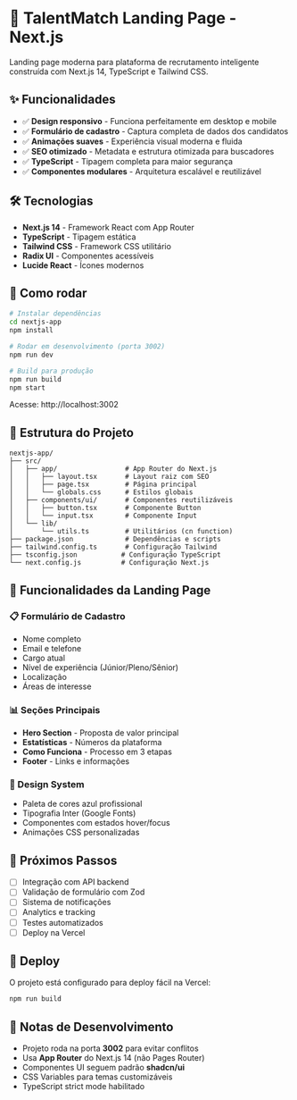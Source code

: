# 🚀 TalentMatch Landing Page - Next.js

Landing page moderna para plataforma de recrutamento inteligente construída com Next.js 14, TypeScript e Tailwind CSS.

## ✨ Funcionalidades

- ✅ **Design responsivo** - Funciona perfeitamente em desktop e mobile
- ✅ **Formulário de cadastro** - Captura completa de dados dos candidatos
- ✅ **Animações suaves** - Experiência visual moderna e fluida
- ✅ **SEO otimizado** - Metadata e estrutura otimizada para buscadores
- ✅ **TypeScript** - Tipagem completa para maior segurança
- ✅ **Componentes modulares** - Arquitetura escalável e reutilizável

## 🛠️ Tecnologias

- **Next.js 14** - Framework React com App Router
- **TypeScript** - Tipagem estática
- **Tailwind CSS** - Framework CSS utilitário
- **Radix UI** - Componentes acessíveis
- **Lucide React** - Ícones modernos

## 🚀 Como rodar

```bash
# Instalar dependências
cd nextjs-app
npm install

# Rodar em desenvolvimento (porta 3002)
npm run dev

# Build para produção
npm run build
npm start
```

Acesse: http://localhost:3002

## 📁 Estrutura do Projeto

```
nextjs-app/
├── src/
│   ├── app/                 # App Router do Next.js
│   │   ├── layout.tsx       # Layout raiz com SEO
│   │   ├── page.tsx         # Página principal
│   │   └── globals.css      # Estilos globais
│   ├── components/ui/       # Componentes reutilizáveis
│   │   ├── button.tsx       # Componente Button
│   │   └── input.tsx        # Componente Input
│   └── lib/
│       └── utils.ts         # Utilitários (cn function)
├── package.json             # Dependências e scripts
├── tailwind.config.ts       # Configuração Tailwind
├── tsconfig.json           # Configuração TypeScript
└── next.config.js          # Configuração Next.js
```

## 🎯 Funcionalidades da Landing Page

### 📋 Formulário de Cadastro
- Nome completo
- Email e telefone
- Cargo atual
- Nível de experiência (Júnior/Pleno/Sênior)
- Localização
- Áreas de interesse

### 📊 Seções Principais
- **Hero Section** - Proposta de valor principal
- **Estatísticas** - Números da plataforma
- **Como Funciona** - Processo em 3 etapas
- **Footer** - Links e informações

### 🎨 Design System
- Paleta de cores azul profissional
- Tipografia Inter (Google Fonts)
- Componentes com estados hover/focus
- Animações CSS personalizadas

## 🔄 Próximos Passos

- [ ] Integração com API backend
- [ ] Validação de formulário com Zod
- [ ] Sistema de notificações
- [ ] Analytics e tracking
- [ ] Testes automatizados
- [ ] Deploy na Vercel

## 🚀 Deploy

O projeto está configurado para deploy fácil na Vercel:

```bash
npm run build
```

## 📝 Notas de Desenvolvimento

- Projeto roda na porta **3002** para evitar conflitos
- Usa **App Router** do Next.js 14 (não Pages Router)
- Componentes UI seguem padrão **shadcn/ui**
- CSS Variables para temas customizáveis
- TypeScript strict mode habilitado